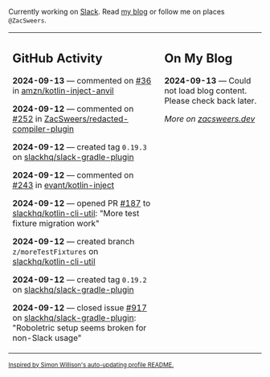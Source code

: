 Currently working on [Slack](https://slack.com/). Read [my blog](https://zacsweers.dev/) or follow me on places `@ZacSweers`.

<table><tr><td valign="top" width="60%">

## GitHub Activity
<!-- githubActivity starts -->
**2024-09-13** — commented on [#36](https://github.com/amzn/kotlin-inject-anvil/issues/36#issuecomment-2348057638) in [amzn/kotlin-inject-anvil](https://github.com/amzn/kotlin-inject-anvil)

**2024-09-12** — commented on [#252](https://github.com/ZacSweers/redacted-compiler-plugin/issues/252#issuecomment-2347429840) in [ZacSweers/redacted-compiler-plugin](https://github.com/ZacSweers/redacted-compiler-plugin)

**2024-09-12** — created tag `0.19.3` on [slackhq/slack-gradle-plugin](https://github.com/slackhq/slack-gradle-plugin)

**2024-09-12** — commented on [#243](https://github.com/evant/kotlin-inject/issues/243#issuecomment-2347193145) in [evant/kotlin-inject](https://github.com/evant/kotlin-inject)

**2024-09-12** — opened PR [#187](https://github.com/slackhq/kotlin-cli-util/pull/187) to [slackhq/kotlin-cli-util](https://github.com/slackhq/kotlin-cli-util): "More test fixture migration work"

**2024-09-12** — created branch `z/moreTestFixtures` on [slackhq/kotlin-cli-util](https://github.com/slackhq/kotlin-cli-util)

**2024-09-12** — created tag `0.19.2` on [slackhq/slack-gradle-plugin](https://github.com/slackhq/slack-gradle-plugin)

**2024-09-12** — closed issue [#917](https://github.com/slackhq/slack-gradle-plugin/issues/917) on [slackhq/slack-gradle-plugin](https://github.com/slackhq/slack-gradle-plugin): "Roboletric setup seems broken for non-Slack usage"
<!-- githubActivity ends -->
</td><td valign="top" width="40%">

## On My Blog
<!-- blog starts -->
**2024-09-13** — Could not load blog content. Please check back later.
<!-- blog ends -->
_More on [zacsweers.dev](https://zacsweers.dev/)_
</td></tr></table>

<sub><a href="https://simonwillison.net/2020/Jul/10/self-updating-profile-readme/">Inspired by Simon Willison's auto-updating profile README.</a></sub>